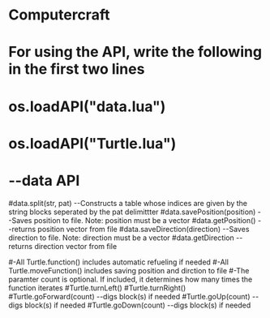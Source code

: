 # Computercraft
# For using the API, write the following in the first two lines

# os.loadAPI("data.lua")
# os.loadAPI("Turtle.lua")

# --data API
#data.split(str, pat) --Constructs a table whose indices are given by the string blocks seperated by the pat delimittter
#data.savePosition(position) --Saves position to file. Note: position must be a vector
#data.getPosition() --returns position vector from file
#data.saveDirection(direction) --Saves direction to file. Note: direction must be a vector
#data.getDirection --returns direction vector from file

#-All Turtle.function() includes automatic refueling if needed
#-All Turtle.moveFunction() includes saving position and dirction to file
#-The paramter count is optional. If included, it determines how many times the function iterates
#Turtle.turnLeft() 
#Turtle.turnRight() 
#Turtle.goForward(count) --digs block(s) if needed
#Turtle.goUp(count) --digs block(s) if needed
#Turtle.goDown(count) --digs block(s) if needed

